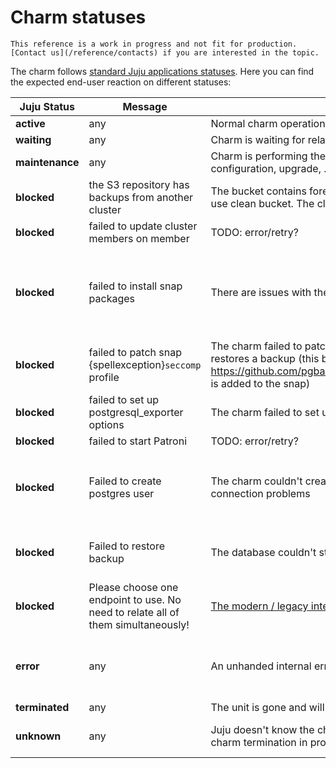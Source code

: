 # Charm statuses

```{caution}
This reference is a work in progress and not fit for production. [Contact us](/reference/contacts) if you are interested in the topic.
```

The charm follows [standard Juju applications statuses](https://documentation.ubuntu.com/juju/3.6/reference/status/#application-status). Here you can find the expected end-user reaction on different statuses:

| Juju Status | Message | Expectations | Actions |
|-------|-------|-------|-------|
| **active** | any | Normal charm operations | No actions required |
| **waiting** | any | Charm is waiting for relations to be finished | No actions required |
| **maintenance** | any | Charm is performing the internal maintenance (e.g. cluster re-configuration, upgrade, ...) | No actions required |
| **blocked** | the S3 repository has backups from another cluster | The bucket contains foreign backup. To avoid accident DB corruption, use clean bucket. The cluster identified by Juju app name + DB UUID. | Choose/change the new S3 [bucket](https://charmhub.io/s3-integrator/configuration#bucket)/[path](https://charmhub.io/s3-integrator/configuration#path) OR clean the current one. |
| **blocked** | failed to update cluster members on member | TODO: error/retry? | |
| **blocked** | failed to install snap packages | There are issues with the network connection and/or the Snap Store | Check your internet connection and https://status.snapcraft.io/. Remove the application and when everything is OK, deploy the charm again |
| **blocked** | failed to patch snap {spellexception}`seccomp` profile | The charm failed to patch one issue that happens when pgBackRest restores a backup (this blocked status should be removed when https://github.com/pgbackrest/pgbackrest/releases/tag/release%2F2.46 is added to the snap) | Remove the unit and add it back again |
| **blocked** | failed to set up postgresql_exporter options | The charm failed to set up the metrics exporter | Remove the unit and add it back again |
| **blocked** | failed to start Patroni | TODO: error/retry? | |
| **blocked** | Failed to create postgres user | The charm couldn't create the default `postgres` database user due to connection problems | Connect to the database using the `operator` user and the password from the `get-password` action, then run `CREATE ROLE postgres WITH LOGIN SUPERUSER;` |
| **blocked** | Failed to restore backup | The database couldn't start after the restore | The charm needs fix in the code to recover from this status and enable a new restore to be requested |
| **blocked** | Please choose one endpoint to use. No need to relate all of them simultaneously! | [The modern / legacy interfaces](https://charmhub.io/postgresql-k8s/docs/e-legacy-charm) should not be used simultaneously. | Remove modern or legacy relation. Choose one to use at a time. |
| **error** | any | An unhanded internal error happened | Read the message hint. Execute `juju resolve <error_unit/0>` after addressing the root of the error state |
| **terminated** | any | The unit is gone and will be cleaned by Juju soon | No actions possible |
| **unknown** | any | Juju doesn't know the charm app/unit status. Possible reason: K8s charm termination in progress. | Manual investigation required if status is permanent |

